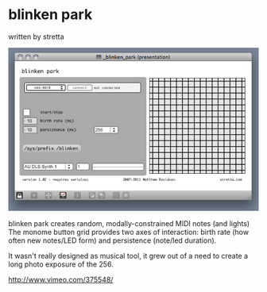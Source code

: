 # blinken park

written by stretta

![](app-blinken_park.png)

blinken park creates random, modally-constrained MIDI notes (and lights) The monome button grid provides two axes of interaction: birth rate (how often new notes/LED form) and persistence (note/led duration).

It wasn't really designed as musical tool, it grew out of a need to create a long photo exposure of the 256.

http://www.vimeo.com/375548/
